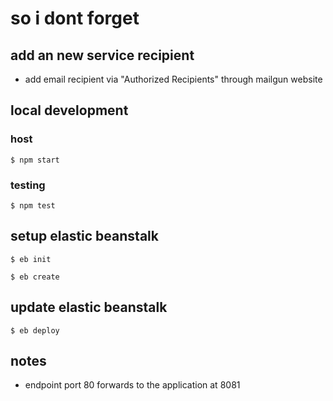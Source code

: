 # so i dont forget

## add an new service recipient

- add email recipient via "Authorized Recipients" through mailgun website

## local development

### host

```
$ npm start
```

### testing

```
$ npm test
```

## setup elastic beanstalk

```
$ eb init
```

```
$ eb create
```

## update elastic beanstalk

```
$ eb deploy
```

## notes

- endpoint port 80 forwards to the application at 8081

